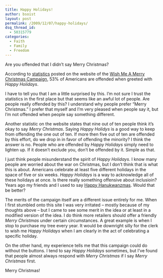 ```yaml
---
title: Happy Holidays!
author: bsoist
layout: post
permalink: /2009/12/07/happy-holidays/
dsq_thread_id:
  - 50315779
categories:
  - Faith
  - Family
  - Freedom
---
```

Are you offended that I didn&#8217;t say Merry Christmas?

According to [statistics][1] posted on the website of the [Wish Me A Merry Christmas Campaign][2], 53% of Americans are offended when greeted with *Happy Holidays*.

I have to tell you that I am a little surprised by this. I&#8217;m not sure I trust the statistics in the first place but that seems like an awful lot of people. Are people really offended by this? I understand why people prefer &#8220;Merry Christmas.&#8221; I prefer that myself and I&#8217;m very pleased when people say it, but I&#8217;m not offended when people say something different. 

Another statistic on the website states that nine out of ten people think it&#8217;s okay to say *Merry Christmas*. Saying *Happy Holidys* is a good way to keep from offending the one out of ten. If more then five out of ten are offended by this effort, do we drop in in favor of offending the minority? I think the answer is no. People who are offended by *Happy Holidays* simply need to lighten up. If it doesn&#8217;t exclude you, don&#8217;t be offended by it. Simple as that.

I just think people misunderstand the spirit of *Happy Holidays*. I know many people are worried about the war on Christmas, but I don&#8217;t think that is what this is about. Americans celebrate at least five different holidays in the space of five or six weeks. *Happy Holidays* is a way to acknowledge all of these holidays at once. Is there really something offensive about inclusioin? Years ago my friends and I used to say [Happy Hanukwanzmas][3]. Would that be better? 

The merits of the campaign itself are a different issue entirely for me. When I first stumbled onto this site I was very irritated &#8211; mostly because of my thoughts above &#8211; but I came to see some merit in the idea or at least in a modified version of the idea. I do think more retailers should offer a friendly *Merry Christmas* under certain circumstances. A great example is when I stop to purchase my tree every year. It would be downright silly for the clerk to wish me *Happy Holidays* when I am clearly in the act of celebrating a specific holiday.

On the other hand, my experience tells me that this campaign could do without the buttons. I tend to say *Happy Holidays* sometimes, but I&#8217;ve found that people almost always respond with *Merry Christmas* if I say *Merry Christmas* first.

Merry Christmas!

 [1]: http://www.wmamc.com/christmasstory/resources.html
 [2]: http://www.wmamc.com/
 [3]: http://en.wikipedia.org/wiki/Hanukwanzmas